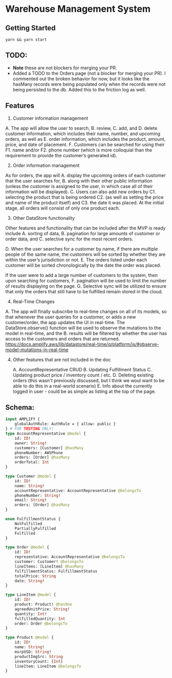 # Warehouse Management System

## Getting Started

`yarn && yarn start`

## TODO:

- **Note** these are not blockers for merging your PR.
- Added a TODO to the Orders page (not a blocker for merging your PR). I commented out the broken behavior for now, but it looks like the hasMany records were being populated only when the records were not being persisted to the db. Added this to the friction log as well.

## Features

1. Customer information management

A. The app will allow the user to search, B. review, C. add, and D. delete customer information, which includes their name, number, and upcoming orders, as well as E. order information, which includes the product, amount, price, and date of placement. F. Customers can be searched for using their F1. name and/or F2. phone number (which is more colloquial than the requirement to provide the customer’s generated id).

2. Order information management

As for orders, the app will A. display the upcoming orders of each customer that the user searches for, B. along with their other public information (unless the customer is assigned to the user, in which case all of their information will be displayed). C. Users can also add new orders by C1. selecting the product that is being ordered C2. (as well as setting the price and name of the product itself) and C3. the date it was placed. At the initial stage, all orders will consist of only one product each.

3. Other DataStore functionality

Other features and functionality that can be included after the MVP is ready include A. sorting of data, B. pagination for large amounts of customer or order data, and C. selective sync for the most recent orders.

D. When the user searches for a customer by name, if there are multiple people of the same name, the customers will be sorted by whether they are within the user’s jurisdiction or not. E. The orders listed under each customer will be sorted chronologically by the date the order was placed.

If the user were to add a large number of customers to the system, then upon searching for customers, F. pagination will be used to limit the number of results displaying on the page.
G. Selective sync will be utilized to ensure that only the orders that still have to be fulfilled remain stored in the cloud.

4. Real-Time Changes

A. The app will finally subscribe to real-time changes on all of its models, so that whenever the user queries for a customer, or adds a new customer/order, the app updates the UI in real-time. The DataStore.observe() function will be used to observe the mutations to the model in real-time, and the B. results will be filtered by whether the user has access to the customers and orders that are returned.
https://docs.amplify.aws/lib/datastore/real-time/q/platform/js/#observe-model-mutations-in-real-time

4. Other features that are not included in the doc

   A. AccountRepresentative CRUD
   B. Updating Fulfillment Status
   C. Updating product price / inventory count / etc.
   D. Deleting existing orders (this wasn't previously discussed, but I think we woul want to be able to do this in a real-world scenario)
   E. Info about the currently logged in user - could be as simple as listing at the top of the page.

## Schema:

```graphql
input AMPLIFY {
	globalAuthRule: AuthRule = { allow: public }
} # FOR TESTING ONLY!
type AccountRepresentative @model {
	id: ID!
	owner: String!
	customers: [Customer] @hasMany
	phoneNumber: AWSPhone
	orders: [Order] @hasMany
	orderTotal: Int
}

type Customer @model {
	id: ID!
	name: String!
	accountRepresentative: AccountRepresentative @belongsTo
	phoneNumber: String!
	email: String!
	orders: [Order] @hasMany
}

enum FulfillmentStatus {
	NotFulfilled
	PartiallyFulfilled
	Fulfilled
}

type Order @model {
	id: ID!
	representative: AccountRepresentative @belongsTo
	customer: Customer! @belongsTo
	lineItems: [LineItem] @hasMany
	fulfillmentStatus: FulfillmentStatus
	totalPrice: String
	date: String!
}

type LineItem @model {
	id: ID!
	product: Product! @hasOne
	agreedUnitPrice: String!
	quantity: Int!
	fulfilledQuantity: Int
	order: Order @belongsTo
}

type Product @model {
	id: ID!
	name: String!
	msrpUSD: String!
	productImgSrc: String
	inventoryCount: [Int]
	lineItem: LineItem @belongsTo
}
```
